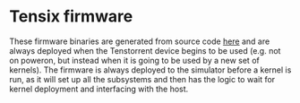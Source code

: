 # Tensix firmware

These firmware binaries are generated from source code [here](https://github.com/tenstorrent/tt-metal/tree/v0.62.2/tt_metal/hw/firmware/src/tt-1xx) and are always deployed when the Tenstorrent device begins to be used (e.g. not on poweron, but instead when it is going to be used by a new set of kernels). The firmware is always deployed to the simulator before a kernel is run, as it will set up all the subsystems and then has the logic to wait for kernel deployment and interfacing with the host.
